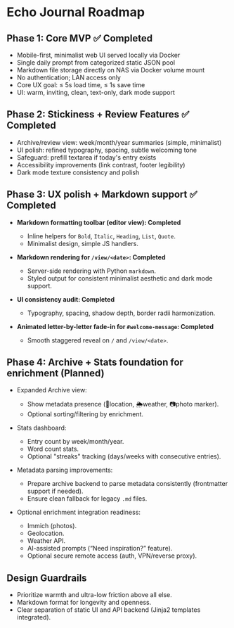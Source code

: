 # Echo Journal Roadmap

## Phase 1: Core MVP ✅ Completed
- Mobile-first, minimalist web UI served locally via Docker
- Single daily prompt from categorized static JSON pool
- Markdown file storage directly on NAS via Docker volume mount
- No authentication; LAN access only
- Core UX goal: ≤ 5s load time, ≤ 1s save time
- UI: warm, inviting, clean, text-only, dark mode support

## Phase 2: Stickiness + Review Features ✅ Completed
- Archive/review view: week/month/year summaries (simple, minimalist)
- UI polish: refined typography, spacing, subtle welcoming tone
- Safeguard: prefill textarea if today's entry exists
- Accessibility improvements (link contrast, footer legibility)
- Dark mode texture consistency and polish

## Phase 3: UX polish + Markdown support ✅ Completed
- **Markdown formatting toolbar (editor view): Completed**
  - Inline helpers for `Bold`, `Italic`, `Heading`, `List`, `Quote`.
  - Minimalist design, simple JS handlers.

- **Markdown rendering for `/view/<date>`: Completed**
  - Server-side rendering with Python `markdown`.
  - Styled output for consistent minimalist aesthetic and dark mode support.

- **UI consistency audit: Completed** 
  - Typography, spacing, shadow depth, border radii harmonization.

- **Animated letter-by-letter fade-in for `#welcome-message`: Completed**
  - Smooth staggered reveal on `/` and `/view/<date>`.

## Phase 4: Archive + Stats foundation for enrichment (Planned)
- Expanded Archive view:
  - Show metadata presence (📍location, 🌦️weather, 📷photo marker).
  - Optional sorting/filtering by enrichment.

- Stats dashboard:
  - Entry count by week/month/year.
  - Word count stats.
  - Optional "streaks" tracking (days/weeks with consecutive entries).

- Metadata parsing improvements:
  - Prepare archive backend to parse metadata consistently (frontmatter support if needed).
  - Ensure clean fallback for legacy `.md` files.

- Optional enrichment integration readiness:
  - Immich (photos).
  - Geolocation.
  - Weather API.
  - AI-assisted prompts (“Need inspiration?” feature).
  - Optional secure remote access (auth, VPN/reverse proxy).

## Design Guardrails
- Prioritize warmth and ultra-low friction above all else.
- Markdown format for longevity and openness.
- Clear separation of static UI and API backend (Jinja2 templates integrated).
